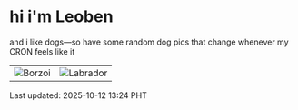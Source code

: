 # hi i'm Leoben

and i like dogs—so have some random dog pics that change whenever my CRON feels like it

|  |  |
|--------|----------|
| ![Borzoi](https://random-dog-vercel.vercel.app/api/random-borzoi?v=1760246653) | ![Labrador](https://random-dog-vercel.vercel.app/api/random-labrador?v=1760246653) |

Last updated: 2025-10-12 13:24 PHT
